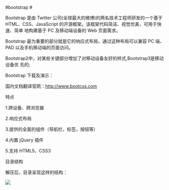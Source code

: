 #bootstrap #

Bootstrap 是由 Twitter 公司(全球最大的微博)的两名技术工程师研发的一个基于
HTML、CSS、JavaScript 的开源框架。该框架代码简洁、视觉优美，可用于快速、简单
地构建基于 PC 及移动端设备的 Web 页面需求。

Bootstrap 最为重要的部分就是它的响应式布局，通过这种布局可以兼容 PC 端、PAD
以及手机移动端的页面访问。

Bootstrap2中，对某些关键部分增加了对移动设备友好的样式,Bootstrap3是移动设备优
先的;

Bootstrap 下载及演示：

国内文档翻译官网：http://www.bootcss.com

特点

1.跨设备、跨浏览器

2.响应式布局

3.提供的全面的组件（导航栏，标签，按钮等）

4.内置 jQuery 插件

5.支持 HTML5、CSS3

目录结构

解压后，目录呈现这样的结构：

![](http://i.imgur.com/mgP7Yoy.png)


